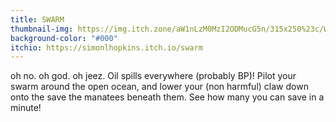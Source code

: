 ```yaml
---
title: SWARM
thumbnail-img: https://img.itch.zone/aW1nLzM0MzI2ODMucG5n/315x250%23c/WA9iVN.png
background-color: "#000"
itchio: https://simonlhopkins.itch.io/swarm
---
```


oh no. oh god. oh jeez. Oil spills everywhere (probably BP)!
Pilot your swarm around the open ocean, and lower your (non harmful) claw down onto the save the manatees beneath them. See how many you can save in a minute!